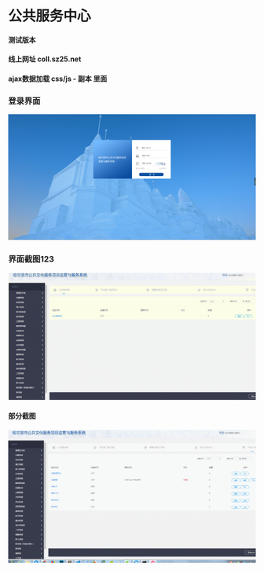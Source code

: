 # 公共服务中心

#### 测试版本

#### 线上网址 coll.sz25.net

#### ajax数据加载  css/js - 副本 里面

### 登录界面
  
<img src="images/git/git.png" />

### 界面截图123

<img src="images/git/GIF.gif" />

#### 部分截图

<img src="images/git/GIF1.gif" />